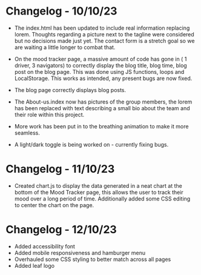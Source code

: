 # Changelog - 10/10/23

- The index.html has been updated to include real information replacing lorem. Thoughts regarding a picture next to the tagline were considered
  but no decisions made just yet. The contact form is a stretch goal so we are waiting a little longer to combat that.

- On the mood tracker page, a massive amount of code has gone in ( 1 driver, 3 navigators) to correctly display the blog title, blog time, blog post on the blog page. This was done using JS functions, loops and LocalStorage. This works as intended, any present bugs are now fixed.

- The blog page correctly displays blog posts.

- The About-us.index now has pictures of the group members, the lorem has been replaced with text describing a small bio about the team and their
  role within this project.

- More work has been put in to the breathing animation to make it more seamless.

- A light/dark toggle is being worked on - currently fixing bugs.

# Changelog - 11/10/23

- Created chart.js to display the data generated in a neat chart at the bottom of the Mood Tracker page, this allows the user to track their mood over a long period of time. Additionally added some CSS editing to center the chart on the page.

# Changelog - 12/10/23

- Added accessibility font
- Added mobile responsiveness and hamburger menu
- Overhauled some CSS styling to better match across all pages
- Added leaf logo
